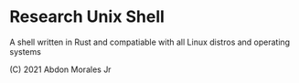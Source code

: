 # Research Unix Shell
A shell written in Rust and compatiable with all Linux distros and operating systems

(C) 2021 Abdon Morales Jr